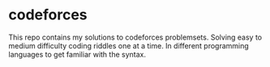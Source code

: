 # codeforces
This repo contains my solutions to codeforces problemsets. 
Solving easy to medium difficulty coding riddles one at a time. 
In different programming languages to get familiar with the syntax.

